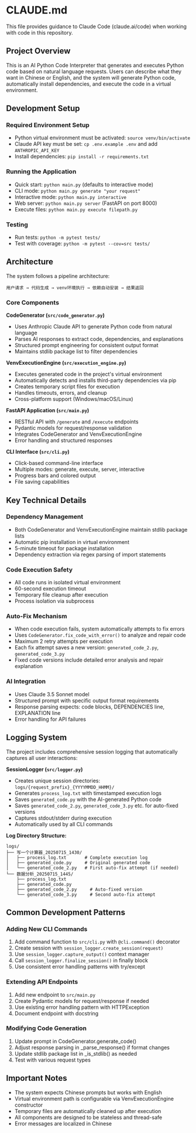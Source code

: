 # CLAUDE.md

This file provides guidance to Claude Code (claude.ai/code) when working with code in this repository.

## Project Overview

This is an AI Python Code Interpreter that generates and executes Python code based on natural language requests. Users can describe what they want in Chinese or English, and the system will generate Python code, automatically install dependencies, and execute the code in a virtual environment.

## Development Setup

### Required Environment Setup
- Python virtual environment must be activated: `source venv/bin/activate`
- Claude API key must be set: `cp .env.example .env` and add `ANTHROPIC_API_KEY`
- Install dependencies: `pip install -r requirements.txt`

### Running the Application
- Quick start: `python main.py` (defaults to interactive mode)
- CLI mode: `python main.py generate "your request"`
- Interactive mode: `python main.py interactive`
- Web server: `python main.py server` (FastAPI on port 8000)
- Execute files: `python main.py execute filepath.py`

### Testing
- Run tests: `python -m pytest tests/`
- Test with coverage: `python -m pytest --cov=src tests/`

## Architecture

The system follows a pipeline architecture:
```
用户请求 → 代码生成 → venv环境执行 → 依赖自动安装 → 结果返回
```

### Core Components

**CodeGenerator (`src/code_generator.py`)**
- Uses Anthropic Claude API to generate Python code from natural language
- Parses AI responses to extract code, dependencies, and explanations
- Structured prompt engineering for consistent output format
- Maintains stdlib package list to filter dependencies

**VenvExecutionEngine (`src/execution_engine.py`)**
- Executes generated code in the project's virtual environment
- Automatically detects and installs third-party dependencies via pip
- Creates temporary script files for execution
- Handles timeouts, errors, and cleanup
- Cross-platform support (Windows/macOS/Linux)

**FastAPI Application (`src/main.py`)**
- RESTful API with `/generate` and `/execute` endpoints
- Pydantic models for request/response validation
- Integrates CodeGenerator and VenvExecutionEngine
- Error handling and structured responses

**CLI Interface (`src/cli.py`)**
- Click-based command-line interface
- Multiple modes: generate, execute, server, interactive
- Progress bars and colored output
- File saving capabilities

## Key Technical Details

### Dependency Management
- Both CodeGenerator and VenvExecutionEngine maintain stdlib package lists
- Automatic pip installation in virtual environment
- 5-minute timeout for package installation
- Dependency extraction via regex parsing of import statements

### Code Execution Safety
- All code runs in isolated virtual environment
- 60-second execution timeout
- Temporary file cleanup after execution
- Process isolation via subprocess

### Auto-Fix Mechanism
- When code execution fails, system automatically attempts to fix errors
- Uses `CodeGenerator.fix_code_with_error()` to analyze and repair code
- Maximum 2 retry attempts per execution
- Each fix attempt saves a new version: `generated_code_2.py`, `generated_code_3.py`
- Fixed code versions include detailed error analysis and repair explanation

### AI Integration
- Uses Claude 3.5 Sonnet model
- Structured prompt with specific output format requirements
- Response parsing expects: code blocks, DEPENDENCIES line, EXPLANATION line
- Error handling for API failures

## Logging System

The project includes comprehensive session logging that automatically captures all user interactions:

**SessionLogger (`src/logger.py`)**
- Creates unique session directories: `logs/{request_prefix}_{YYYYMMDD_HHMM}/`
- Generates `process_log.txt` with timestamped execution logs
- Saves `generated_code.py` with the AI-generated Python code
- Saves `generated_code_2.py`, `generated_code_3.py` etc. for auto-fixed versions
- Captures stdout/stderr during execution
- Automatically used by all CLI commands

**Log Directory Structure:**
```
logs/
├── 写一个计算器_20250715_1430/
│   ├── process_log.txt       # Complete execution log
│   ├── generated_code.py     # Original generated code
│   └── generated_code_2.py   # First auto-fix attempt (if needed)
└── 数据分析_20250715_1445/
    ├── process_log.txt
    ├── generated_code.py
    ├── generated_code_2.py     # Auto-fixed version
    └── generated_code_3.py     # Second auto-fix attempt
```

## Common Development Patterns

### Adding New CLI Commands
1. Add command function to `src/cli.py` with `@cli.command()` decorator
2. Create session with `session_logger.create_session(request)`
3. Use `session_logger.capture_output()` context manager
4. Call `session_logger.finalize_session()` in finally block
5. Use consistent error handling patterns with try/except

### Extending API Endpoints
1. Add new endpoint to `src/main.py`
2. Create Pydantic models for request/response if needed
3. Use existing error handling pattern with HTTPException
4. Document endpoint with docstring

### Modifying Code Generation
1. Update prompt in CodeGenerator.generate_code()
2. Adjust response parsing in _parse_response() if format changes
3. Update stdlib package list in _is_stdlib() as needed
4. Test with various request types

## Important Notes

- The system expects Chinese prompts but works with English
- Virtual environment path is configurable via VenvExecutionEngine constructor
- Temporary files are automatically cleaned up after execution
- All components are designed to be stateless and thread-safe
- Error messages are localized in Chinese